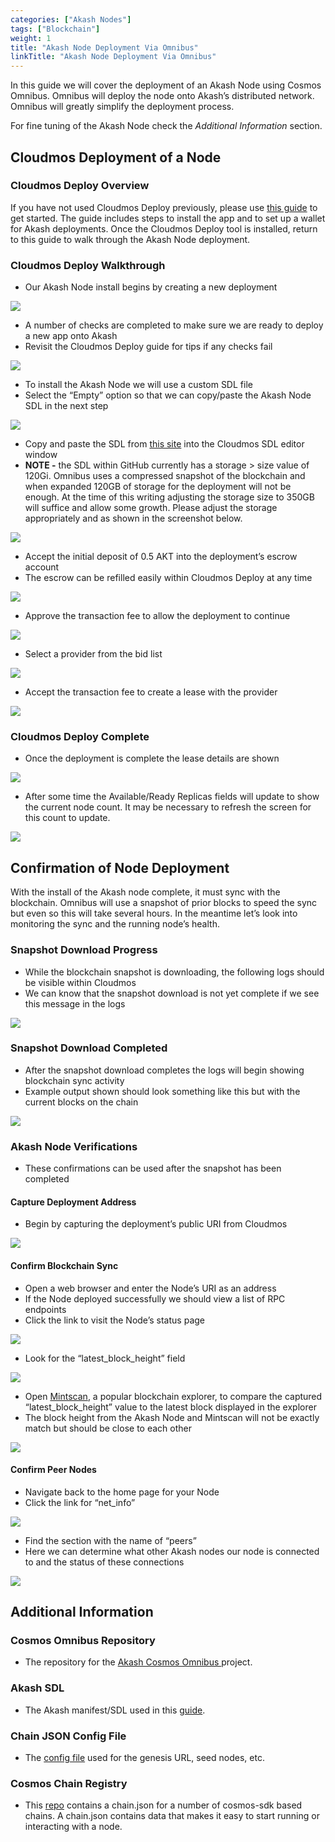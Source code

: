 ```yaml
---
categories: ["Akash Nodes"]
tags: ["Blockchain"]
weight: 1
title: "Akash Node Deployment Via Omnibus"
linkTitle: "Akash Node Deployment Via Omnibus"
---
```


In this guide we will cover the deployment of an Akash Node using Cosmos Omnibus. Omnibus will deploy the node onto Akash’s distributed network. Omnibus will greatly simplify the deployment process.

For fine tuning of the Akash Node check the _Additional Information_ section.

## Cloudmos Deployment of a Node

### Cloudmos Deploy Overview

If you have not used Cloudmos Deploy previously, please use [this guide](/docs/deployments/akash-cli/installation/) to get started. The guide includes steps to install the app and to set up a wallet for Akash deployments. Once the Cloudmos Deploy tool is installed, return to this guide to walk through the Akash Node deployment.

### Cloudmos Deploy Walkthrough

- Our Akash Node install begins by creating a new deployment

![](../../assets/deploymentsHomeScreen.png)

- A number of checks are completed to make sure we are ready to deploy a new app onto Akash
- Revisit the Cloudmos Deploy guide for tips if any checks fail

![](<../../assets/akashlyticsBaseVerify (1).png>)

- To install the Akash Node we will use a custom SDL file
- Select the “Empty” option so that we can copy/paste the Akash Node SDL in the next step

![](../../assets/manifestSelectInitial.png)

- Copy and paste the SDL from [this site](https://github.com/akash-network/cosmos-omnibus/blob/master/akash/deploy.yml) into the Cloudmos SDL editor window
- **NOTE -** the SDL within GitHub currently has a storage > size value of 120Gi. Omnibus uses a compressed snapshot of the blockchain and when expanded 120GB of storage for the deployment will not be enough. At the time of this writing adjusting the storage size to 350GB will suffice and allow some growth. Please adjust the storage appropriately and as shown in the screenshot below.

![](../../assets/sdlWithStorageAdjustment.png)

- Accept the initial deposit of 0.5 AKT into the deployment’s escrow account
- The escrow can be refilled easily within Cloudmos Deploy at any time

![](<../../assets/acceptDeposit (1) (1) (1) (2).png>)

- Approve the transaction fee to allow the deployment to continue

![](../../assets/transactionFeeDeployAccept.png)

- Select a provider from the bid list

![](<../../assets/bidSelect (1).png>)

- Accept the transaction fee to create a lease with the provider

![](<../../assets/bidTransactionFee (1).png>)

### Cloudmos Deploy Complete

- Once the deployment is complete the lease details are shown

![](../../assets/deploymentComplete.png)

- After some time the Available/Ready Replicas fields will update to show the current node count. It may be necessary to refresh the screen for this count to update.

![](<../../assets/deploymentCounts (1).png>)

## Confirmation of Node Deployment

With the install of the Akash node complete, it must sync with the blockchain. Omnibus will use a snapshot of prior blocks to speed the sync but even so this will take several hours. In the meantime let’s look into monitoring the sync and the running node’s health.

### Snapshot Download Progress

- While the blockchain snapshot is downloading, the following logs should be visible within Cloudmos
- We can know that the snapshot download is not yet complete if we see this message in the logs

![](../../assets/snapshotDownloading.png)

### Snapshot Download Completed

- After the snapshot download completes the logs will begin showing blockchain sync activity
- Example output shown should look something like this but with the current blocks on the chain

![](../../assets/snapshotDownloadComplete.png)

### Akash Node Verifications

- These confirmations can be used after the snapshot has been completed

#### Capture Deployment Address

- Begin by capturing the deployment’s public URI from Cloudmos

![](../../assets/nodeUIR.png)

#### Confirm Blockchain Sync

- Open a web browser and enter the Node’s URI as an address
- If the Node deployed successfully we should view a list of RPC endpoints
- Click the link to visit the Node’s status page

![](<../../assets/rpcStatusLink (1) (1) (1) (2) (2).png>)

- Look for the “latest_block_height” field

![](../../assets/rpcStatusVerification.png)

- Open [Mintscan](https://www.mintscan.io/akash), a popular blockchain explorer, to compare the captured “latest_block_height” value to the latest block displayed in the explorer
- The block height from the Akash Node and Mintscan will not be exactly match but should be close to each other

![](../../assets/mintscanBlockHeight.png)

#### Confirm Peer Nodes

- Navigate back to the home page for your Node
- Click the link for “net_info”

![](<../../assets/rpcNetInfoLink (1).png>)

- Find the section with the name of “peers”
- Here we can determine what other Akash nodes our node is connected to and the status of these connections

![](<../../assets/rpcNetInfoData (1).png>)

## Additional Information

### Cosmos Omnibus Repository

- The repository for the [Akash Cosmos Omnibus ](https://github.com/akash-network/cosmos-omnibus)project.

### Akash SDL

- The Akash manifest/SDL used in this [guide](https://github.com/akash-network/cosmos-omnibus/blob/master/akash/deploy.yml).

### Chain JSON Config File

- The [config file](https://raw.githubusercontent.com/akash-network/net/main/mainnet/meta.json) used for the genesis URL, seed nodes, etc.

### Cosmos Chain Registry

- This [repo](https://github.com/cosmos/chain-registry) contains a chain.json for a number of cosmos-sdk based chains. A chain.json contains data that makes it easy to start running or interacting with a node.
